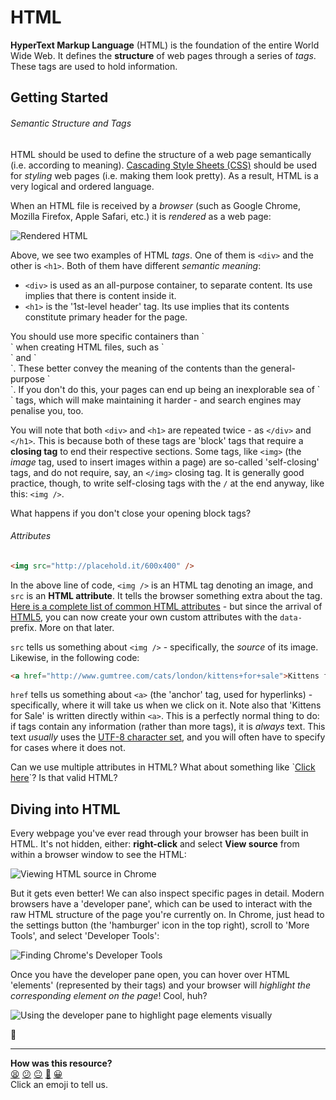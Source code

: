 # HTML

**HyperText Markup Language** (HTML) is the foundation of the entire World Wide Web. It defines the **structure** of web pages through a series of _tags_. These tags are used to hold information.

## Getting Started

###### Semantic Structure and Tags

HTML should be used to define the structure of a web page semantically (i.e. according to meaning). [Cascading Style Sheets (CSS)](pills/css.md) should be used for _styling_ web pages (i.e. making them look pretty). As a result, HTML is a very logical and ordered language.

When an HTML file is received by a _browser_ (such as Google Chrome, Mozilla Firefox, Apple Safari, etc.) it is _rendered_ as a web page:

![Rendered HTML](images/html/html_basics_1.jpg)

Above, we see two examples of HTML _tags_. One of them is `<div>` and the other is `<h1>`. Both of them have different _semantic meaning_:

- `<div>` is used as an all-purpose container, to separate content. Its use implies that there is content inside it.
- `<h1>` is the '1st-level header' tag. Its use implies that its contents constitute primary header for the page.

<aside>You should use more specific containers than `<div>` when creating HTML files, such as `<article>` and `<aside>`. These better convey the meaning of the contents than the general-purpose `<div>`. If you don't do this, your pages can end up being an inexplorable sea of `<div>` tags, which will make maintaining it harder - and search engines may penalise you, too.</aside>

You will note that both `<div>` and `<h1>` are repeated twice - as `</div>` and `</h1>`. This is because both of these tags are 'block' tags that require a **closing tag** to end their respective sections. Some tags, like `<img>` (the _image_ tag, used to insert images within a page) are so-called 'self-closing' tags, and do not require, say, an `</img>` closing tag. It is generally good practice, though, to write self-closing tags with the `/` at the end anyway, like this: `<img />`.

<aside>What happens if you don't close your opening block tags?</aside>

###### Attributes

```html
<img src="http://placehold.it/600x400" />
```

In the above line of code, `<img />` is an HTML tag denoting an image, and `src` is an **HTML attribute**. It tells the browser something extra about the tag. [Here is a complete list of common HTML attributes](https://developer.mozilla.org/en-US/docs/Web/HTML/Attributes) - but since the arrival of [HTML5](pills/html5.md), you can now create your own custom attributes with the `data-` prefix. More on that later.

`src` tells us something about `<img />` - specifically, the _source_ of its image. Likewise, in the following code:

```html
<a href="http://www.gumtree.com/cats/london/kittens+for+sale">Kittens for Sale</a>
```

`href` tells us something about `<a>` (the 'anchor' tag, used for hyperlinks) - specifically, where it will take us when we click on it. Note also that 'Kittens for Sale' is written directly within `<a>`. This is a perfectly normal thing to do: if tags contain any information (rather than more tags), it is _always_ text. This text _usually_ uses the [UTF-8 character set](http://en.wikipedia.org/wiki/UTF-8), and you will often have to specify for cases where it does not.

<aside>Can we use multiple attributes in HTML? What about something like `<a href="http://google.com" target="_blank">Click here</a>`? Is that valid HTML?</aside>

## Diving into HTML

Every webpage you've ever read through your browser has been built in HTML. It's not hidden, either: **right-click** and select **View source** from within a browser window to see the HTML:

![Viewing HTML source in Chrome](images/html/html_basics_2.png)

But it gets even better! We can also inspect specific pages in detail. Modern browsers have a 'developer pane', which can be used to interact with the raw HTML structure of the page you're currently on. In Chrome, just head to the settings button (the 'hamburger' icon in the top right), scroll to 'More Tools', and select 'Developer Tools':

![Finding Chrome's Developer Tools](images/html/html_basics_3.png)

Once you have the developer pane open, you can hover over HTML 'elements' (represented by their tags) and your browser will _highlight the corresponding element on the page_! Cool, huh?

![Using the developer pane to highlight page elements visually](images/html/html_basics_4.png)

:construction:

<!-- BEGIN GENERATED SECTION DO NOT EDIT -->

---

**How was this resource?**  
[😫](https://airtable.com/shrUJ3t7KLMqVRFKR?prefill_Repository=course&prefill_File=pills/html.md&prefill_Sentiment=😫) [😕](https://airtable.com/shrUJ3t7KLMqVRFKR?prefill_Repository=course&prefill_File=pills/html.md&prefill_Sentiment=😕) [😐](https://airtable.com/shrUJ3t7KLMqVRFKR?prefill_Repository=course&prefill_File=pills/html.md&prefill_Sentiment=😐) [🙂](https://airtable.com/shrUJ3t7KLMqVRFKR?prefill_Repository=course&prefill_File=pills/html.md&prefill_Sentiment=🙂) [😀](https://airtable.com/shrUJ3t7KLMqVRFKR?prefill_Repository=course&prefill_File=pills/html.md&prefill_Sentiment=😀)  
Click an emoji to tell us.

<!-- END GENERATED SECTION DO NOT EDIT -->
